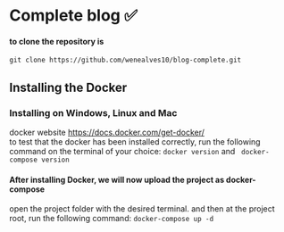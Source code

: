 # Complete blog ✅
#### to clone the repository is 
```git clone https://github.com/wenealves10/blog-complete.git ```
## Installing the Docker
### Installing on Windows, Linux and Mac
docker website <a href='https://docs.docker.com/get-docker/'>https://docs.docker.com/get-docker/</a><br>
to test that the docker has been installed correctly, run the following command on the terminal of your choice:
```docker version``` and ``` docker-compose version```
#### After installing Docker, we will now upload the project as docker-compose
open the project folder with the desired terminal. and then at the project root, run the following command:
```docker-compose up -d```
